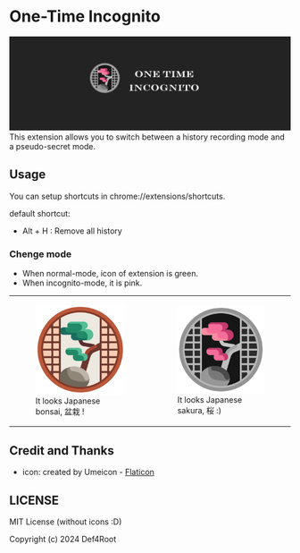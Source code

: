 # One-Time Incognito

![One-Time Incognito](./images/banner.png)
This extension allows you to switch between a history recording mode and a pseudo-secret mode.

## Usage

You can setup shortcuts in chrome://extensions/shortcuts.

default shortcut:

- Alt + H : Remove all history

### Chenge mode

- When normal-mode, icon of extension is green.
- When incognito-mode, it is pink.

<table>
    <tr>
        <td>
            <figure>
                <img src="./images/normal.png" width="200px">
                <figcaption>It looks Japanese bonsai, 盆栽 !</figcaption>
            </figure>
        </td>
        <td>
            <figure>
                <img src="./images/incognito.png" width="200px">
                <figcaption>It looks Japanese sakura, 桜 :)</figcaption>
            </figure>
        </td>
    </tr>
</table>

## Credit and Thanks

- icon: created by Umeicon - [Flaticon](https://www.flaticon.com/)

## LICENSE
MIT License (without icons :D)

Copyright (c) 2024 Def4Root